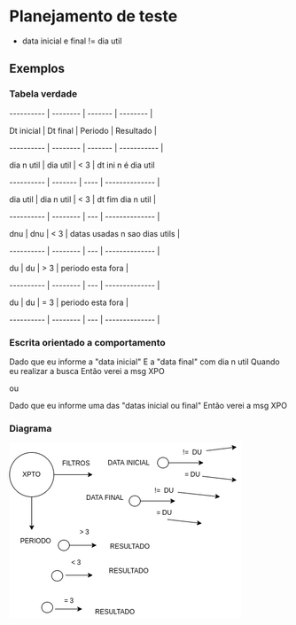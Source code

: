 # Planejamento de teste

- data inicial e final != dia util

## Exemplos

### Tabela verdade

---------- | -------- | ------- | -------- |

Dt inicial | Dt final | Periodo | Resultado |

---------- | -------- | ------- | ----------- |

dia n util | dia util | < 3 | dt ini n é dia util

---------- | ------- | ---- | -------------- |

dia util | dia n util | < 3 | dt fim dia n util |

---------- | -------- | --- | -------------- |

dnu | dnu | < 3 | datas usadas n sao dias utils |

---------- | -------- | --- | -------------- |

du | du | > 3 | periodo esta fora |

---------- | -------- | --- | -------------- |

du | du | = 3 | periodo esta fora |

---------- | -------- | --- | -------------- |

### Escrita orientado a comportamento

Dado que eu informe a "data inicial"
E a "data final" com dia n util
Quando eu realizar a busca
Então verei a msg XPO

ou

Dado que eu informe uma das "datas inicial ou final"
Então verei a msg XPO

### Diagrama

<img src="diagrama.png" alt="diagrama">
